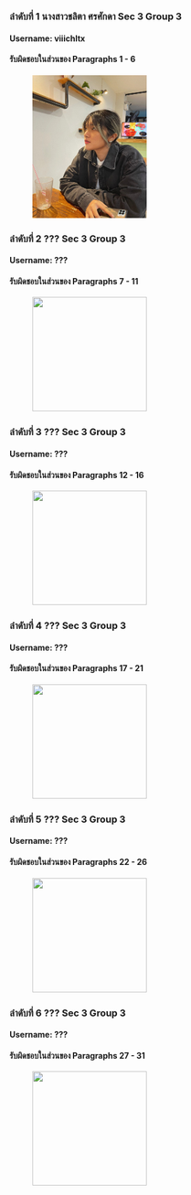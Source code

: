 ### ลำดับที่ 1 นางสาวชลิตา ศรศักดา Sec 3 Group 3
#### Username: viiichltx
#### รับผิดชอบในส่วนของ Paragraphs 1 - 6
<figure>
    <img src="./profile_team/chalita.jpg" width="200" height="250">
</figure>


### ลำดับที่ 2 ??? Sec 3 Group 3
#### Username: ???
#### รับผิดชอบในส่วนของ Paragraphs 7 - 11
<figure>
    <img src="./profile_team/???.jpg" width="200" height="200">
</figure>


### ลำดับที่ 3 ??? Sec 3 Group 3
#### Username: ???
#### รับผิดชอบในส่วนของ Paragraphs 12 - 16
<figure>
    <img src="./profile_team/???.jpg" width="200" height="200">
</figure>


### ลำดับที่ 4 ??? Sec 3 Group 3
#### Username: ???
#### รับผิดชอบในส่วนของ Paragraphs 17 - 21
<figure>
    <img src="./profile_team/???.jpg" width="200" height="200">
</figure>


### ลำดับที่ 5 ??? Sec 3 Group 3
#### Username: ???
#### รับผิดชอบในส่วนของ Paragraphs 22 - 26
<figure>
    <img src="./profile_team/???.jpg" width="200" height="200">
</figure>


### ลำดับที่ 6 ??? Sec 3 Group 3
#### Username: ???
#### รับผิดชอบในส่วนของ Paragraphs 27 - 31
<figure>
    <img src="./profile_team/???.jpg" width="200" height="200">
</figure>

